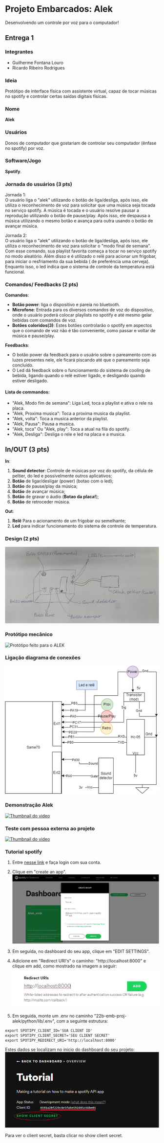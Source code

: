 # Projeto Embarcados: Alek

Desenvolvendo um controle por voz para o computador!

## Entrega 1

### Integrantes

- Guilherme Fontana Louro
- Ricardo Ribeiro Rodrigues

### Ideia

Protótipo de interface física com
assistente virtual, capaz de tocar músicas no spotify e 
controlar certas saídas digitais físicas.


### Nome

**Alek**

### Usuários 

Donos de computador que gostariam de controlar seu computador (ênfase no spotify) por voz.

### Software/Jogo 

**Spotify**.

### Jornada do usuários (3 pts)


Jornada 1:      
O usuário liga o "alek" utilizando o botão de liga/desliga, após isso, ele utiliza o reconhecimento de voz para solicitar que uma música seja tocada no serviço spotify. 
A música é tocada e o usuário resolve pausar a reprodução utilizando o botão de pause/play.
Após isso, ele despausa a música utilizando o mesmo botão e avança para outra usando o botão de avançar música.

Jornada 2:       
O usuário liga o "alek" utilizando o botão de liga/desliga, após isso, ele utiliza o reconhecimento de voz para solicitar o "modo final de semana".
Com esse comando, sua playlist favorita começa a tocar no serviço spotify no modo aleatório. 
Além disso e é utilizado o relê para acionar um frigobar, para iniciar o resfriamento da sua bebida ( de preferência uma cerveja).
Enquanto isso, o led indica que o sistema de controle da temperatura está funcional.

### Comandos/ Feedbacks (2 pts)
**Comandos**:
- **Botão power**: liga o dispositivo e pareia no bluetooth.      
- **Microfone**: Entrada para os diversos comandos de voz do dispositivo, onde o usuário poderá colocar playlists no spotify e até mesmo gelar bebidas com comandos de voz.       
- **Botões coloridos(3)**: Estes botões controlarão o spotify em aspectos que o comando de voz não é tão conveniente, como passar e voltar de música e pause/play.

**Feedbacks**:
- O botão power da feedback para o usuário sobre o pareamento com as luzes presentes nele, ele ficará piscando até que o pareamento seja concluído.
- O Led dá feedback sobre o funcionamento do sistema de cooling de bebida, ligando quando o relê estiver ligado, e desligando quando estiver desligado.


#### Lista de commandos: 
- "Alek, Modo fim de semana": Liga Led, toca a playlist e ativa o rele na placa.
- "Alek, Proxima musica": Toca a proxima musica da playlist.
- "Alek, volta": Toca a musica anterior da playlist.
- "Alek, Pausa": Pausa a musica.
- "Alek, toca" Ou "Alek, play": Toca a atual na fila do spotify.
- "Alek, Desliga": Desliga o rele e led na placa e a musica.

## In/OUT (3 pts)

**In**:
1) **Sound detector**: Controle de músicas por voz do spotify, da célula de peltier, do led e possivelmente outros aplicativos;
2) **Botão** de ligar/desligar (power) (botao com o led);
3) **Botão** de pause/play da música;
4) **Botão** de avançar música;
5) **Botão** de gravar o áudio (**Botao da placa!**);
6) **Botão** de retroceder música.      

**Out**:
1) **Relê** Para o acionamento de um frigobar ou semelhante; 
2) **Led** para indicar funcionamento do sistema de controle de temperatura.

### Design (2 pts)

!["Imagem do protótipo"](design.jpeg)  

### Protótipo mecânico

![Protótipo feito para o ALEK](imgs/Foto_prototipo.jpg)

### Ligação diagrama de conexões

![Conexoes com a placa e perifericos](imgs/Conexoes.png)

### Demonstração Alek
[![Thumbnail do video](http://img.youtube.com/vi/-KxQK-t3Z_g/0.jpg)](https://www.youtube.com/watch?v=-KxQK-t3Z_g "Demo Alek")

### Teste com pessoa externa ao projeto
[![Thumbnail do video](http://img.youtube.com/vi/ZwvuNNnzF1A/0.jpg)](https://youtu.be/ZwvuNNnzF1A "Teste com pessoa ext Alek")

### Tutorial spotify

1. Entre [nesse link](https://developer.spotify.com/dashboard/) e faça login com sua conta.

2. Clique em "create an app".
![Criando o app do spotify](imgs/create_app.png)

3. Em seguida, no dashboard do seu app, clique em "EDIT SETTINGS".

4. Adicione em "Redirect URI's" o caminho: "http://localhost:8000" e clique em add, como mostrado na imagem a seguir:
![Adicionando redirect uri](imgs/redirect_uris.png)

5. Em seguida, monte um .env no caminho "22b-emb-proj-alek/python/lib/.env", com a seguinte estrutura:
```
export SPOTIPY_CLIENT_ID='SUA CLIENT ID'
export SPOTIPY_CLIENT_SECRET='SEU CLIENT SECRET'
export SPOTIPY_REDIRECT_URI='http://localhost:8000'
```

Estes dados se localizam no inicio do dashboard do seu projeto:
![DADOS client](imgs/Client.png)

Para ver o client secret, basta clicar no show client secret.


